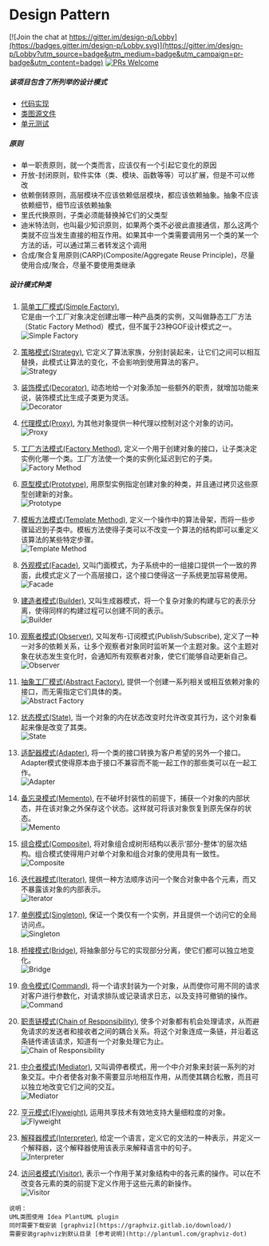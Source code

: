 # Design Pattern

[![Join the chat at https://gitter.im/design-p/Lobby](https://badges.gitter.im/design-p/Lobby.svg)](https://gitter.im/design-p/Lobby?utm_source=badge&utm_medium=badge&utm_campaign=pr-badge&utm_content=badge)
[![PRs Welcome](https://img.shields.io/badge/PRs-welcome-brightgreen.svg?style=flat-square)](http://makeapullrequest.com)

##### 该项目包含了所列举的设计模式
* [代码实现](https://github.com/honeyzhaoAliyun/design-pattern/tree/master/src/main/java/com/job/designpattern) 
* [类图源文件](https://github.com/honeyzhaoAliyun/design-pattern/tree/master/src/main/resources/uml)
* [单元测试](https://github.com/honeyzhaoAliyun/design-pattern/tree/master/src/test/java/com/job/designpattern)

##### 原则
- 单一职责原则，就一个类而言，应该仅有一个引起它变化的原因
- 开放-封闭原则，软件实体（类、模块、函数等等）可以扩展，但是不可以修改
- 依赖倒转原则，高层模块不应该依赖低层模块，都应该依赖抽象。抽象不应该依赖细节，细节应该依赖抽象
- 里氏代换原则，子类必须能替换掉它们的父类型
- 迪米特法则，也叫最少知识原则，如果两个类不必彼此直接通信，那么这两个类就不应当发生直接的相互作用。如果其中一个类需要调用另一个类的某一个方法的话，可以通过第三者转发这个调用
- 合成/聚合复用原则(CARP)(Composite/Aggregate Reuse Principle)，尽量使用合成/聚合，尽量不要使用类继承 

##### 设计模式种类
1. [简单工厂模式(Simple Factory)](https://github.com/honeyzhaoAliyun/design-pattern/tree/master/src/main/java/com/job/designpattern/simplefactory),  
它是由一个工厂对象决定创建出哪一种产品类的实例，又叫做静态工厂方法（Static Factory Method）模式，但不属于23种GOF设计模式之一。  
![Simple Factory](https://github.com/honeyzhaoAliyun/design-pattern/raw/master/src/main/resources/uml/SimplefactoryUml.png)

2. [策略模式(Strategy)](https://github.com/honeyzhaoAliyun/design-pattern/tree/master/src/main/java/com/job/designpattern/strategy), 
它定义了算法家族，分别封装起来，让它们之间可以相互替换，此模式让算法的变化，不会影响到使用算法的客户。  
![Strategy](https://github.com/honeyzhaoAliyun/design-pattern/raw/master/src/main/resources/uml/StrategyUml.png)

3. [装饰模式(Decorator)](https://github.com/honeyzhaoAliyun/design-pattern/tree/master/src/main/java/com/job/designpattern/decorator), 
动态地给一个对象添加一些额外的职责，就增加功能来说，装饰模式比生成子类更为灵活。  
![Decorator](https://github.com/honeyzhaoAliyun/design-pattern/raw/master/src/main/resources/uml/DecoratorUml.png)

4. [代理模式(Proxy)](https://github.com/honeyzhaoAliyun/design-pattern/tree/master/src/main/java/com/job/designpattern/proxy), 
为其他对象提供一种代理以控制对这个对象的访问。  
![Proxy](https://github.com/honeyzhaoAliyun/design-pattern/raw/master/src/main/resources/uml/ProxyUml.png)

5. [工厂方法模式(Factory Method)](https://github.com/honeyzhaoAliyun/design-pattern/tree/master/src/main/java/com/job/designpattern/factorymethod), 
定义一个用于创建对象的接口，让子类决定实例化哪一个类。工厂方法使一个类的实例化延迟到它的子类。  
![Factory Method](https://github.com/honeyzhaoAliyun/design-pattern/raw/master/src/main/resources/uml/FactoryMethodUml.png)

6. [原型模式(Prototype)](https://github.com/honeyzhaoAliyun/design-pattern/tree/master/src/main/java/com/job/designpattern/prototype), 
用原型实例指定创建对象的种类，并且通过拷贝这些原型创建新的对象。  
![Prototype](https://github.com/honeyzhaoAliyun/design-pattern/raw/master/src/main/resources/uml/PrototypeUml.png)

7. [模板方法模式(Template Method)](https://github.com/honeyzhaoAliyun/design-pattern/tree/master/src/main/java/com/job/designpattern/templatemethod), 
定义一个操作中的算法骨架，而将一些步骤延迟到子类中。模板方法使得子类可以不改变一个算法的结构即可以重定义该算法的某些特定步骤。  
![Template Method](https://github.com/honeyzhaoAliyun/design-pattern/raw/master/src/main/resources/uml/TemplatemethodUml.png)

8. [外观模式(Facade)](https://github.com/honeyzhaoAliyun/design-pattern/tree/master/src/main/java/com/job/designpattern/facade), 
又叫门面模式，为子系统中的一组接口提供一个一致的界面，此模式定义了一个高层接口，这个接口使得这一子系统更加容易使用。  
![Facade](https://github.com/honeyzhaoAliyun/design-pattern/raw/master/src/main/resources/uml/FacadeUml.png)

9. [建造者模式(Builder)](https://github.com/honeyzhaoAliyun/design-pattern/tree/master/src/main/java/com/job/designpattern/builder), 
又叫生成器模式，将一个复杂对象的构建与它的表示分离，使得同样的构建过程可以创建不同的表示。  
![Builder](https://github.com/honeyzhaoAliyun/design-pattern/raw/master/src/main/resources/uml/BuilderUml.png)

10. [观察者模式(Observer)](https://github.com/honeyzhaoAliyun/design-pattern/tree/master/src/main/java/com/job/designpattern/observer), 
又叫发布-订阅模式(Publish/Subscribe), 定义了一种一对多的依赖关系，让多个观察者对象同时监听某一个主题对象。这个主题对象在状态发生变化时，会通知所有观察者对象，使它们能够自动更新自己。  
![Observer](https://github.com/honeyzhaoAliyun/design-pattern/raw/master/src/main/resources/uml/ObserverUml.png)

11. [抽象工厂模式(Abstract Factory)](https://github.com/honeyzhaoAliyun/design-pattern/tree/master/src/main/java/com/job/designpattern/abstractfactory), 
提供一个创建一系列相关或相互依赖对象的接口，而无需指定它们具体的类。  
![Abstract Factory](https://github.com/honeyzhaoAliyun/design-pattern/raw/master/src/main/resources/uml/AbstractfactoryUml.png)

12. [状态模式(State)](https://github.com/honeyzhaoAliyun/design-pattern/tree/master/src/main/java/com/job/designpattern/state), 
当一个对象的内在状态改变时允许改变其行为，这个对象看起来像是改变了其类。  
![State](https://github.com/honeyzhaoAliyun/design-pattern/raw/master/src/main/resources/uml/StateUml.png)

13. [适配器模式(Adapter)](https://github.com/honeyzhaoAliyun/design-pattern/tree/master/src/main/java/com/job/designpattern/adapter), 
将一个类的接口转换为客户希望的另外一个接口。Adapter模式使得原本由于接口不兼容而不能一起工作的那些类可以在一起工作。  
![Adapter](https://github.com/honeyzhaoAliyun/design-pattern/raw/master/src/main/resources/uml/AdapterUml.png)

14. [备忘录模式(Memento)](https://github.com/honeyzhaoAliyun/design-pattern/tree/master/src/main/java/com/job/designpattern/memento), 
在不破坏封装性的前提下，捕获一个对象的内部状态，并在该对象之外保存这个状态。这样就可将该对象恢复到原先保存的状态。  
![Memento](https://github.com/honeyzhaoAliyun/design-pattern/raw/master/src/main/resources/uml/MementoUml.png)

15. [组合模式(Composite)](https://github.com/honeyzhaoAliyun/design-pattern/tree/master/src/main/java/com/job/designpattern/composite), 
将对象组合成树形结构以表示‘部分-整体’的层次结构。组合模式使得用户对单个对象和组合对象的使用具有一致性。  
![Composite](https://github.com/honeyzhaoAliyun/design-pattern/raw/master/src/main/resources/uml/CompositeUml.png)

16. [迭代器模式(Iterator)](https://github.com/honeyzhaoAliyun/design-pattern/tree/master/src/main/java/com/job/designpattern/iterator), 
提供一种方法顺序访问一个聚合对象中各个元素，而又不暴露该对象的内部表示。  
![Iterator](https://github.com/honeyzhaoAliyun/design-pattern/raw/master/src/main/resources/uml/IteratorUml.png)

17. [单例模式(Singleton)](https://github.com/honeyzhaoAliyun/design-pattern/tree/master/src/main/java/com/job/designpattern/singleton), 
保证一个类仅有一个实例，并且提供一个访问它的全局访问点。  
![Singleton](https://github.com/honeyzhaoAliyun/design-pattern/raw/master/src/main/resources/uml/SingletonUml.png)

18. [桥接模式(Bridge)](https://github.com/honeyzhaoAliyun/design-pattern/tree/master/src/main/java/com/job/designpattern/bridge), 
将抽象部分与它的实现部分分离，使它们都可以独立地变化。  
![Bridge](https://github.com/honeyzhaoAliyun/design-pattern/raw/master/src/main/resources/uml/BridgeUml.png)

19. [命令模式(Command)](https://github.com/honeyzhaoAliyun/design-pattern/tree/master/src/main/java/com/job/designpattern/command), 
将一个请求封装为一个对象，从而使你可用不同的请求对客户进行参数化，对请求排队或记录请求日志，以及支持可撤销的操作。  
![Command](https://github.com/honeyzhaoAliyun/design-pattern/raw/master/src/main/resources/uml/CommandUml.png)

20. [职责链模式(Chain of Responsibility)](https://github.com/honeyzhaoAliyun/design-pattern/tree/master/src/main/java/com/job/designpattern/chainofresponsibility), 
使多个对象都有机会处理请求，从而避免请求的发送者和接收者之间的耦合关系。将这个对象连成一条链，并沿着这条链传递该请求，知道有一个对象处理它为止。  
![Chain of Responsibility](https://github.com/honeyzhaoAliyun/design-pattern/raw/master/src/main/resources/uml/ChainofresponsibilityUml.png)

21. [中介者模式(Mediator)](https://github.com/honeyzhaoAliyun/design-pattern/tree/master/src/main/java/com/job/designpattern/mediator), 
又叫调停者模式，用一个中介对象来封装一系列的对象交互。中介者使各对象不需要显示地相互作用，从而使其耦合松散，而且可以独立地改变它们之间的交互。  
![Mediator](https://github.com/honeyzhaoAliyun/design-pattern/raw/master/src/main/resources/uml/MediatorUml.png)

22. [亨元模式(Flyweight)](https://github.com/honeyzhaoAliyun/design-pattern/tree/master/src/main/java/com/job/designpattern/flyweight), 
运用共享技术有效地支持大量细粒度的对象。  
![Flyweight](https://github.com/honeyzhaoAliyun/design-pattern/raw/master/src/main/resources/uml/FlyweightUml.png)

23. [解释器模式(Interpreter)](https://github.com/honeyzhaoAliyun/design-pattern/tree/master/src/main/java/com/job/designpattern/interpreter), 
给定一个语言，定义它的文法的一种表示，并定义一个解释器，这个解释器使用该表示来解释语言中的句子。  
![Interpreter](https://github.com/honeyzhaoAliyun/design-pattern/raw/master/src/main/resources/uml/InterpreterUml.png)

24. [访问者模式(Visitor)](https://github.com/honeyzhaoAliyun/design-pattern/tree/master/src/main/java/com/job/designpattern/visitor), 
表示一个作用于某对象结构中的各元素的操作。可以在不改变各元素的类的前提下定义作用于这些元素的新操作。  
![Visitor](https://github.com/honeyzhaoAliyun/design-pattern/raw/master/src/main/resources/uml/VisitorUml.png)
```
说明：
UML类图使用 Idea PlantUML plugin
同时需要下载安装 [graphviz](https://graphviz.gitlab.io/download/)
需要安装graphviz到默认目录 [参考说明](http://plantuml.com/graphviz-dot)
```
